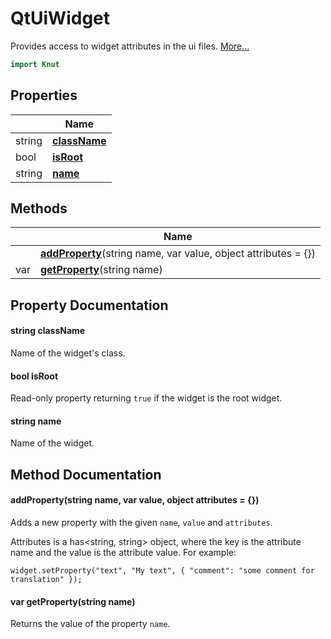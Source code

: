 # QtUiWidget

Provides access to widget attributes in the ui files. [More...](#detailed-description)

```qml
import Knut
```

## Properties

| | Name |
|-|-|
|string|**[className](#className)**|
|bool|**[isRoot](#isRoot)**|
|string|**[name](#name)**|

## Methods

| | Name |
|-|-|
||**[addProperty](#addProperty)**(string name, var value, object attributes = {})|
|var |**[getProperty](#getProperty)**(string name)|

## Property Documentation

#### <a name="className"></a>string **className**

Name of the widget's class.

#### <a name="isRoot"></a>bool **isRoot**

Read-only property returning `true` if the widget is the root widget.

#### <a name="name"></a>string **name**

Name of the widget.

## Method Documentation

#### <a name="addProperty"></a>**addProperty**(string name, var value, object attributes = {})

Adds a new property with the given `name`, `value` and `attributes`.

Attributes is a has<string, string> object, where the key is the attribute name and the value is the attribute value.
For example:

```
widget.setProperty("text", "My text", { "comment": "some comment for translation" });
```

#### <a name="getProperty"></a>var **getProperty**(string name)

Returns the value of the property `name`.
